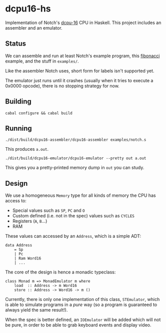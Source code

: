 dcpu16-hs
=========

Implementation of Notch's [dcpu-16] CPU in Haskell. This project includes an
assembler and an emulator.

[dcpu-16]: http://0x10c.com/doc/dcpu-16.txt

Status
------

We can assemble and run at least Notch's example program, this [fibonacci]
example, and the stuff in `examples/`.

[fibonacci]: https://github.com/jazzychad/dcpu-asm/blob/master/fib.d16

Like the assembler Notch uses, short form for labels isn't supported yet.

The emulator just runs until it crashes (usually when it tries to execute a
0x0000 opcode), there is no stopping strategy for now.

Building
--------

    cabal configure && cabal build

Running
-------

    ./dist/build/dcpu16-assembler/dcpu16-assembler examples/notch.s

This produces `a.out`.

    ./dist/build/dcpu16-emulator/dcpu16-emulator --pretty out a.out

This gives you a pretty-printed memory dump in `out` you can study.

Design
------

We use a homogeneous `Memory` type for all kinds of memory the CPU has access
to:

- Special values such as `SP`, `PC` and `O`
- Custom defined (i.e. not in the spec) values such as `CYCLES`
- Registers (`A`, `B`...)
- RAM

These values can accessed by an `Address`, which is a simple ADT:

    data Address
        = Sp
        | Pc
        | Ram Word16
        | ...

The core of the design is hence a monadic typeclass:

    class Monad m => MonadEmulator m where
        load  :: Address -> m Word16
        store :: Address -> Word16 -> m ()

Currently, there is only one implementation of this class, `STEmulator`, which
is able to simulate programs in a *pure* way (so a program is guaranteed to
always yield the same result!).

When the spec is better defined, an `IOEmulator` will be added which will not be
pure, in order to be able to grab keyboard events and display video.

